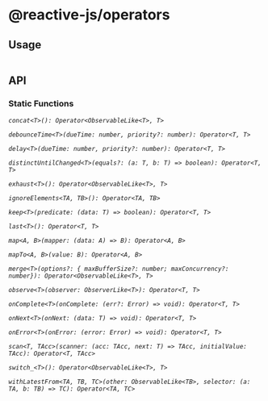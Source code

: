 # @reactive-js/operators



## Usage

```typescript
```

## API

### Static Functions

*`concat<T>(): Operator<ObservableLike<T>, T>`*

*`debounceTime<T>(dueTime: number, priority?: number): Operator<T, T>`*

*`delay<T>(dueTime: number, priority?: number): Operator<T, T>`*

*`distinctUntilChanged<T>(equals?: (a: T, b: T) => boolean): Operator<T, T>`*

*`exhaust<T>(): Operator<ObservableLike<T>, T>`*

*`ignoreElements<TA, TB>(): Operator<TA, TB>`*

*`keep<T>(predicate: (data: T) => boolean): Operator<T, T>`*

*`last<T>(): Operator<T, T>`*

*`map<A, B>(mapper: (data: A) => B): Operator<A, B>`*

*`mapTo<A, B>(value: B): Operator<A, B>`*

*`merge<T>(options?: { maxBufferSize?: number; maxConcurrency?: number}): Operator<ObservableLike<T>, T>`*

*`observe<T>(observer: ObserverLike<T>): Operator<T, T>`*

*`onComplete<T>(onComplete: (err?: Error) => void): Operator<T, T>`*

*`onNext<T>(onNext: (data: T) => void): Operator<T, T>`*

*`onError<T>(onError: (error: Error) => void): Operator<T, T>`*

*`scan<T, TAcc>(scanner: (acc: TAcc, next: T) => TAcc, initialValue: TAcc): Operator<T, TAcc>`*

*`switch_<T>(): Operator<ObservableLike<T>, T>`*

*`withLatestFrom<TA, TB, TC>(other: ObservableLike<TB>, selector: (a: TA, b: TB) => TC): Operator<TA, TC>`*
